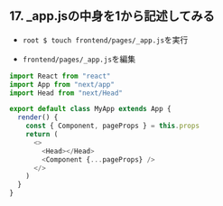 ## 17. _app.jsの中身を1から記述してみる

+ `root $ touch frontend/pages/_app.js`を実行<br>

+ `frontend/pages/_app.js`を編集<br>

```js:_app.js
import React from "react"
import App from "next/app"
import Head from "next/Head"

export default class MyApp extends App {
  render() {
    const { Component, pageProps } = this.props
    return (
      <>
        <Head></Head>
        <Component {...pageProps} />
      </>
    )
  }
}
```
